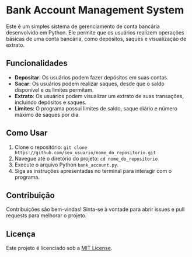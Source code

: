 # Bank Account Management System

Este é um simples sistema de gerenciamento de conta bancária desenvolvido em Python. Ele permite que os usuários realizem operações básicas de uma conta bancária, como depósitos, saques e visualização de extrato.

## Funcionalidades

- **Depositar**: Os usuários podem fazer depósitos em suas contas.
- **Sacar**: Os usuários podem realizar saques, desde que o saldo disponível e os limites permitam.
- **Extrato**: Os usuários podem visualizar um extrato de suas transações, incluindo depósitos e saques.
- **Limites**: O programa possui limites de saldo, saque diário e número máximo de saques por dia.

## Como Usar

1. Clone o repositório: `git clone https://github.com/seu_usuario/nome_do_repositorio.git`
2. Navegue até o diretório do projeto: `cd nome_do_repositorio`
3. Execute o arquivo Python `bank_account.py`.
4. Siga as instruções apresentadas no terminal para interagir com o programa.

## Contribuição

Contribuições são bem-vindas! Sinta-se à vontade para abrir issues e pull requests para melhorar o projeto.

## Licença

Este projeto é licenciado sob a [MIT License](https://opensource.org/licenses/MIT).
